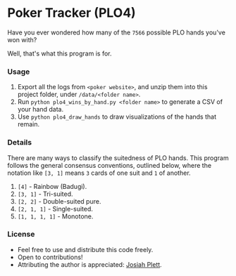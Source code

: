 # Poker Tracker (PLO4)

Have you ever wondered how many of the `7566` possible PLO hands you've won with?

Well, that's what this program is for.

### Usage

1. Export all the logs from `<poker website>`, and unzip them into this project folder, under `/data/<folder name>`.
2. Run `python plo4_wins_by_hand.py <folder name>` to generate a CSV of your hand data.
3. Use `python plo4_draw_hands` to draw visualizations of the hands that remain.

### Details

There are many ways to classify the suitedness of PLO hands. This program follows the general consensus conventions, outlined below, where the notation like `[3, 1]` means `3` cards of one suit and `1` of another.

1. `[4]` - Rainbow (Badugi).
2. `[3, 1]` - Tri-suited.
3. `[2, 2]` - Double-suited pure.
4. `[2, 1, 1]` - Single-suited.
5. `[1, 1, 1, 1]` - Monotone.

### License

- Feel free to use and distribute this code freely.
- Open to contributions!
- Attributing the author is appreciated: [Josiah Plett](https://plett.dev/).
